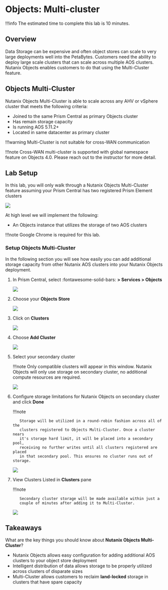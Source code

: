 # Objects: Multi-cluster

!!!info
       The estimated time to complete this lab is 10 minutes.

## Overview

Data Storage can be expensive and often object stores can scale to very
large deployments well into the PetaBytes. Customers need the ability to
deploy large scale clusters that can scale across multiple AOS clusters.
Nutanix Objects enables customers to do that using the Multi-Cluster
feature.

## Objects Multi-Cluster

Nutanix Objects Multi-Cluster is able to scale across any AHV or vSphere
cluster that meets the following criteria:

-   Joined to the same Prism Central as primary Objects cluster
-   Has remain storage capacity
-   Is running AOS 5.11.2+
-   Located in same datacenter as primary cluster

!!!warning
          Multi-Cluster is not suitable for cross-WAN communication

!!!note
          Cross-WAN multi-cluster is supported with global namespace feature on Objects 4.0. Please reach out to the instructor for more detail.


## Lab Setup

In this lab, you will only walk through a Nutanix Objects
Multi-Cluster feature assuming your Prism Central has two registered
Prism Element clusters

![](images/mc-07.png)

At high level we will implement the following:

-   An Objects instance that utilizes the storage of two AOS clusters

!!!note
        Google Chrome is required for this lab.

### Setup Objects Multi-Cluster

In the following section you will see how easily you can add additional
storage capacity from other Nutanix AOS clusters into your Nutanix
Objects deployment.

1.  In Prism Central, select :fontawesome-solid-bars: **> Services > Objects**

    ![](images/mc-00.png)

2.  Choose your **Objects Store**

    ![](images/mc-01.png)

3.  Click on **Clusters**

    ![](images/mc-02.png)

4.  Choose **Add Cluster**

    ![](images/mc-03.png)

5.  Select your secondary cluster

    !!!note
           Only compatible clusters will appear in this window. Nutanix Objects
           will only use storage on secondary cluster, no additional compute
           resources are required.

    ![](images/mc-04.png)

6.  Configure storage limitations for Nutanix Objects on secondary
    cluster and click **Done**

    !!!note 

           Storage will be utilized in a round-robin fashion across all of the
           clusters registered to Objects Multi-Cluster. Once a cluster nears
           it's storage hard limit, it will be placed into a secondary pool,
           receiving no further writes until all clusters registered are placed
           in that secondary pool. This ensures no cluster runs out of storage.

    ![](images/mc-05.png)

7.  View Clusters Listed in **Clusters** pane

    !!!note

           Secondary cluster storage will be made available within just a
           couple of minutes after adding it to Multi-Cluster.


    ![](images/mc-06.png)

## Takeaways

What are the key things you should know about **Nutanix Objects Multi-Cluster**?

-   Nutanix Objects allows easy configuration for adding additional AOS
    clusters to your object store deployment
-   Intelligent distribution of data allows storage to be properly
    utilized across clusters of disparate sizes
-   Multi-Cluster allows customers to reclaim **land-locked** storage in
    clusters that have spare capacity
